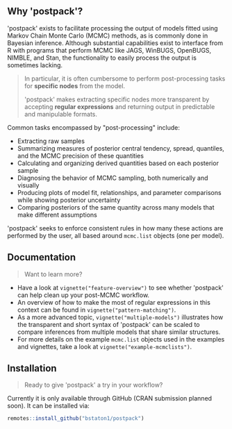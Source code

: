 ## Why 'postpack'?

'postpack' exists to facilitate processing the output of models fitted using Markov Chain Monte Carlo (MCMC) methods, as is commonly done in Bayesian inference. Although substantial capabilities exist to interface from R with programs that perform MCMC like JAGS, WinBUGS, OpenBUGS, NIMBLE, and Stan, the functionality to easily process the output is sometimes lacking. 

>In particular, it is often cumbersome to perform post-processing tasks for **specific nodes** from the model.
>
>'postpack' makes extracting specific nodes more transparent by accepting **regular expressions** and returning output in predictable and manipulable formats. 

Common tasks encompassed by "post-processing" include:

* Extracting raw samples
* Summarizing measures of posterior central tendency, spread, quantiles, and the MCMC precision of these quantities
* Calculating and organizing derived quantities based on each posterior sample
* Diagnosing the behavior of MCMC sampling, both numerically and visually
* Producing plots of model fit, relationships, and parameter comparisons while showing posterior uncertainty
* Comparing posteriors of the same quantity across many models that make different assumptions

'postpack' seeks to enforce consistent rules in how many these actions are performed by the user, all based around `mcmc.list` objects (one per model).

## Documentation

> Want to learn more?

* Have a look at `vignette("feature-overview")` to see whether 'postpack' can help clean up your post-MCMC workflow. 
* An overview of how to make the most of regular expressions in this context can be found in `vignette("pattern-matching")`.  
* As a more advanced topic, `vignette("multiple-models")` illustrates how the transparent and short syntax of 'postpack' can be scaled to compare inferences from multiple models that share similar structures.
* For more details on the example `mcmc.list` objects used in the examples and vignettes, take a look at `vignette("example-mcmclists")`.

## Installation

> Ready to give 'postpack' a try in your workflow? 

Currently it is only available through GitHub (CRAN submission planned soon). It can be installed via:

```R
remotes::install_github("bstaton1/postpack")
```
